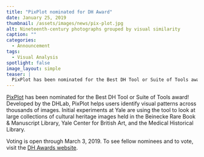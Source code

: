```yaml
---
title: "PixPlot nominated for DH Award"
date: January 25, 2019
thumbnail: /assets/images/news/pix-plot.jpg
alt: Nineteenth-century photographs grouped by visual similarity
caption: ""
categories:
  - Announcement
tags:
  - Visual Analysis
spotlight: false
image_layout: simple
teaser: |
  PixPlot has been nominated for the Best DH Tool or Suite of Tools award! Developed by the DHLab, PixPlot helps users identify visual patterns across thousands of images. Voting is open through March 3.
---
```

<a href='http://dhlab.yale.edu/projects/pixplot/' target='_blank'>PixPlot</a> has been nominated for the Best DH Tool or Suite of Tools award! Developed by the DHLab, PixPlot helps users identify visual patterns across thousands of images. Initial experiments at Yale are using the tool to look at large collections of cultural heritage images held in the Beinecke Rare Book & Manuscript Library, Yale Center for British Art, and the Medical Historical Library.

Voting is open through March 3, 2019. To see fellow nominees and to vote, visit the <a href='http://dhawards.org/dhawards2018/voting/' target='_blank'>DH Awards website</a>.
